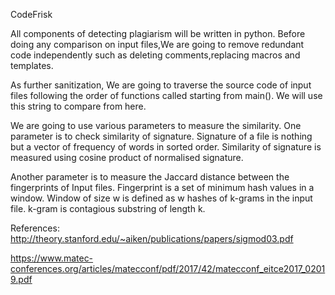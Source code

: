 CodeFrisk

All components of detecting plagiarism will be written in python.
Before doing any comparison on input files,We are going to remove redundant code  independently such as deleting comments,replacing macros and templates.

As further sanitization, We are going to traverse the source code of input files following the order of functions called starting from main().
We will use this string to compare from here.

We are going to use various parameters to measure the similarity.
One parameter is to check similarity of signature. Signature of a file is nothing but a vector of frequency of words in sorted order.
Similarity of signature is measured using cosine product of normalised signature.

Another parameter is to measure the Jaccard distance between the fingerprints of Input files.
Fingerprint is a set of minimum hash values in a window.
Window of size w is defined as w hashes of k-grams in the input file.
k-gram is contagious substring of length k.

References:
http://theory.stanford.edu/~aiken/publications/papers/sigmod03.pdf

https://www.matec-conferences.org/articles/matecconf/pdf/2017/42/matecconf_eitce2017_02019.pdf
